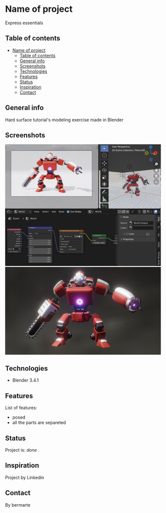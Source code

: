 # Name of project

Express essentials

## Table of contents

- [Name of project](#name-of-project)
  - [Table of contents](#table-of-contents)
  - [General info](#general-info)
  - [Screenshots](#screenshots)
  - [Technologies](#technologies)
  - [Features](#features)
  - [Status](#status)
  - [Inspiration](#inspiration)
  - [Contact](#contact)

## General info

Hard surface tutorial's modeling exercise made in Blender

## Screenshots

![Example screenshot](./docs/screenshot.jpg)
![Example screenshot](./docs/eeve.png)

## Technologies

- Blender 3.4.1

## Features

List of features:

- posed
- all the parts are separeted

## Status

Project is: _done_

## Inspiration

Project by Linkedin

## Contact

By bermarte
